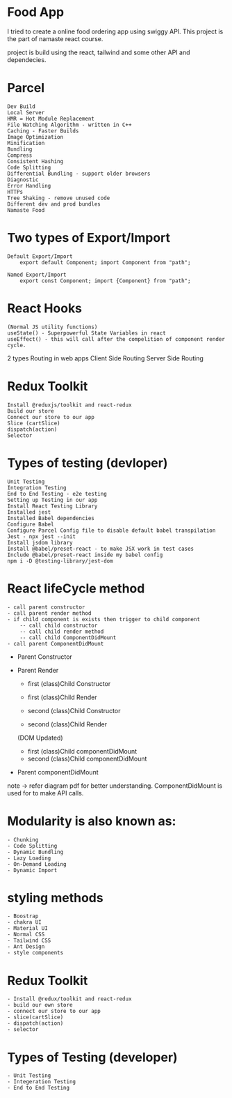# Food App

I tried to create a online food ordering app using swiggy API. This project is the part of namaste react course.

project is build using the react, tailwind and some other API and dependecies.

# Parcel 
    Dev Build
    Local Server
    HMR = Hot Module Replacement
    File Watching Algorithm - written in C++
    Caching - Faster Builds
    Image Optimization
    Minification
    Bundling
    Compress
    Consistent Hashing
    Code Splitting
    Differential Bundling - support older browsers
    Diagnostic
    Error Handling
    HTTPs
    Tree Shaking - remove unused code
    Different dev and prod bundles
    Namaste Food



# Two types of Export/Import

    Default Export/Import
        export default Component; import Component from "path";

    Named Export/Import
        export const Component; import {Component} from "path";


# React Hooks
    (Normal JS utility functions)
    useState() - Superpowerful State Variables in react
    useEffect() - this will call after the compelition of component render cycle.


2 types Routing in web apps
    Client Side Routing
    Server Side Routing


# Redux Toolkit
    Install @reduxjs/toolkit and react-redux
    Build our store
    Connect our store to our app
    Slice (cartSlice)
    dispatch(action)
    Selector


# Types of testing (devloper)
    Unit Testing
    Integration Testing
    End to End Testing - e2e testing
    Setting up Testing in our app
    Install React Testing Library
    Installed jest
    Installed Babel dependencies
    Configure Babel
    Configure Parcel Config file to disable default babel transpilation
    Jest - npx jest --init
    Install jsdom library
    Install @babel/preset-react - to make JSX work in test cases
    Include @babel/preset-react inside my babel config
    npm i -D @testing-library/jest-dom


# React lifeCycle method
    - call parent constructor
    - call parent render method
    - if child component is exists then trigger to child component
        -- call child constructor
        -- call child render method
        -- call child ComponentDidMount
    - call parent ComponentDidMount


- Parent Constructor
- Parent Render
    - first (class)Child Constructor
    -  first (class)Child Render

    - second (class)Child Constructor
    - second (class)Child Render

    (DOM Updated)
    - first (class)Child componentDidMount
    -  second (class)Child componentDidMount
- Parent componentDidMount

note -> refer diagram pdf for better understanding.
ComponentDidMount is used for to make API calls.



#  Modularity is also known as:
    - Chunking
    - Code Splitting
    - Dynamic Bundling
    - Lazy Loading
    - On-Demand Loading
    - Dynamic Import


# styling methods
    - Boostrap
    - chakra UI
    - Material UI
    - Normal CSS
    - Tailwind CSS
    - Ant Design
    - style components


# Redux Toolkit
    - Install @redux/toolkit and react-redux
    - build our own store
    - connect our store to our app
    - slice(cartSlice)
    - dispatch(action)
    - selector


# Types of Testing (developer)
    - Unit Testing
    - Integeration Testing
    - End to End Testing